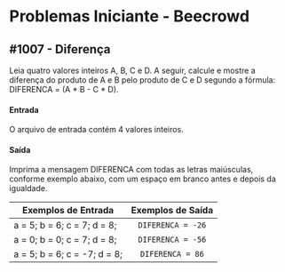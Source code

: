 # Problemas Iniciante - Beecrowd

## #1007 - Diferença
<p>Leia quatro valores inteiros A, B, C e D. A seguir, calcule e mostre a diferença do produto de A e B pelo produto de C e D segundo a fórmula: DIFERENCA = (A * B - C * D).</p>

#### Entrada
O arquivo de entrada contém 4 valores inteiros.

#### Saída
Imprima a mensagem DIFERENCA com todas as letras maiúsculas, conforme exemplo abaixo, com um espaço em branco antes e depois da igualdade.

| Exemplos de Entrada         | Exemplos de Saída |
| --------------------------- |:-----------------:|
| a = 5; b = 6; c = 7; d = 8; | `DIFERENCA = -26` |
| a = 0; b = 0; c = 7; d = 8; | `DIFERENCA = -56` |
| a = 5; b = 6; c = -7; d = 8;|  `DIFERENCA = 86` |
